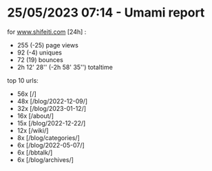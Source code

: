 # 25/05/2023 07:14 - Umami report
for www.shifeiti.com [24h] :

 - 255 (-25) page views
 - 92 (-4) uniques
 - 72 (19) bounces
 - 2h 12' 28'' (-2h 58' 35'') totaltime


top 10 urls:
 - 56x [/]
 - 48x [/blog/2022-12-09/]
 - 32x [/blog/2023-01-12/]
 - 16x [/about/]
 - 15x [/blog/2022-12-22/]
 - 12x [/wiki/]
 - 8x [/blog/categories/]
 - 6x [/blog/2022-05-07/]
 - 6x [/bbtalk/]
 - 6x [/blog/archives/]


